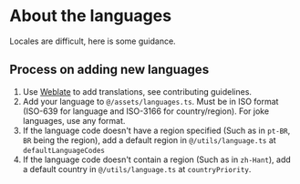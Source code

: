 # About the languages

Locales are difficult, here is some guidance.

## Process on adding new languages
1. Use [Weblate](https://docs.sudo-flix.lol/links/weblate) to add translations, see contributing guidelines.
2. Add your language to `@/assets/languages.ts`. Must be in ISO format (ISO-639 for language and ISO-3166 for country/region). For joke languages, use any format.
3. If the language code doesn't have a region specified (Such as in `pt-BR`, `BR` being the region), add a default region in `@/utils/language.ts` at `defaultLanguageCodes`
4. If the language code doesn't contain a region (Such as in `zh-Hant`), add a default country in `@/utils/language.ts` at `countryPriority`.
